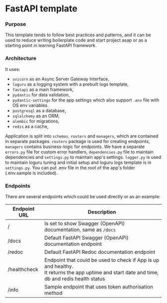 # FastAPI template
### Purpose
This template tends to follow best practices and patterns, and it can be used to reduce writing boilerplate code and start project asap or as a starting point in learning FastAPI framework.

### Architecture
It uses:
- `uvicorn` as an Async Server Gateway Interface, 
- `loguru` as a logging system with a prebuilt logs template,
- `fastapi` as a main framework,
- `pydantic` for data validation,
- `pydantic-settings` for the app settings which also support `.env` file with OS env variables.
- `postgresql` as a database,
- `sqlalchemy` as an ORM,
- `alembic` for migrations,
- `redis` as a cache,

Application is split into `schemas`, `routers` and `managers`, which are contained in separate packages. 
`routers` package is used for creating endpoints, `managers` contains business-logic for endpoints.
We have a separate `errors.py` file for custom error handlers, `dependencies.py` file to maintain dependencies and `settings.py` to maintain app's settings.
`logger.py` is used to maintain loguru tuning and initial setup and loguru logs template is in `settings.py`.
You can put .env file in the root of the app's folder (.env.sample is included).

### Endpoints
There are several endpoints which could be used directly or as an example:

| Endpoint URL | Description                                                                                                                                       |
|--------------|---------------------------------------------------------------------------------------------------------------------------------------------------|
| /            | Is set to show Swagger (OpenAPI) documentation, same as `/docs`                                                                                   |
| /docs        | Default FastAPI Swagger (OpenAPI) documentation endpoint                                                                                          |
| /redoc       | Default FastAPI Redoc documentation endpoint                                                                                                      |
| /healthcheck | Endpoint that could be used to check if App is up and healthy. <br/>It returns the app uptime and start date and time, db and redis health status |
| /info        | Sample endpoint that uses token authorisation method                                                                                              |

